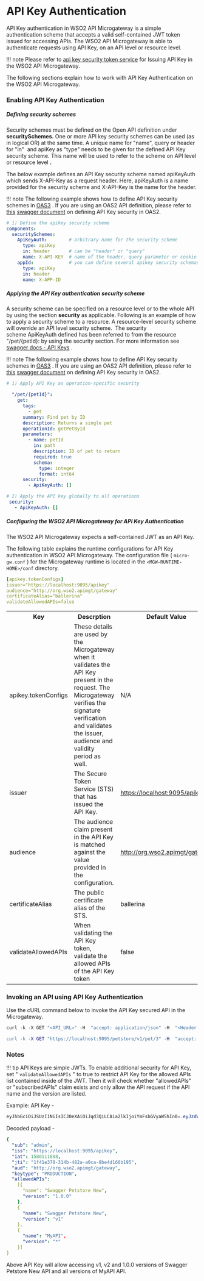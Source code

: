 # API Key Authentication

API Key authentication in WSO2 API Microgateway is a simple authentication scheme that accepts a valid self-contained JWT token issued for accessing APIs. The WSO2 API Microgateway is able to authenticate requests using API Key, on an API level or resource level.

!!! note
    Please refer to [api key security token service]({{base_path}}/how-tos/security/api-key-security-token-service/) for Issuing API Key in the WSO2 API Microgateway.

The following sections explain how to work with API Key Authentication on the WSO2 API Microgateway.

### Enabling API Key Authentication

##### Defining security schemes

Security schemes must be defined on the Open API definition under **securitySchemes.** One or more API key security schemes can be used (as in logical OR) at the same time. A unique name for "name", query or header for "in"  and apiKey as "type" needs to be given for the defined API Key security scheme. This name will be used to refer to the scheme on API level or resource level **.**

The below example defines an API Key security scheme named apiKeyAuth which sends X-API-Key as a request header. Here, apiKeyAuth is a name provided for the security scheme and X-API-Key is the name for the header.

!!! note
    The following example shows how to define API Key security schemes in [OAS3](https://swagger.io/docs/specification/authentication/api-keys/) . If you are using an OAS2 API definition, please refer to [this](https://swagger.io/docs/specification/2-0/authentication/api-keys/) [swagger document](https://swagger.io/docs/specification/2-0/authentication/api-keys/) on defining API Key security in OAS2.

``` yml
# 1) Define the apikey security scheme
components:
  securitySchemes:
    ApiKeyAuth:        # arbitrary name for the security scheme
      type: apiKey
      in: header       # can be "header" or "query" 
      name: X-API-KEY  # name of the header, query parameter or cookie
    appId:             # you can define several apikey security schemas
      type: apiKey
      in: header
      name: X-APP-ID
```

##### Applying the API Key authentication security scheme

 A security scheme can be specified on a resource level or to the whole API by using the section **security** as applicable. Following is an example of how to apply a security scheme to a resource. A resource-level security scheme will override an API level security scheme.  The security scheme ApiKeyAuth defined has been referred to from the resource "/pet/{petId}: by using the security section. For more information see [swagger docs - API Keys](https://swagger.io/docs/specification/authentication/api-keys/) .

 !!! note
    The following example shows how to define API Key security schemes in [OAS3](https://swagger.io/docs/specification/authentication/api-keys/) . If you are using an OAS2 API definition, please refer to [this](https://swagger.io/docs/specification/2-0/authentication/api-keys/) [swagger document](https://swagger.io/docs/specification/2-0/authentication/api-keys/) on defining API Key security in OAS2.

``` yml
# 1) Apply API Key as operation-specific security

  "/pet/{petId}":
    get:
      tags:
        - pet
      summary: Find pet by ID
      description: Returns a single pet
      operationId: getPetById
      parameters:
        - name: petId
          in: path
          description: ID of pet to return
          required: true
          schema:
            type: integer
            format: int64
      security:
        - ApiKeyAuth: []

# 2) Apply the API key globally to all operations
 security:
   - ApiKeyAuth: [] 
```

##### Configuring the WSO2 API Microgateway for API Key Authentication

The WSO2 API Microgateway expects a self-contained JWT as an API Key.

The following table explains the runtime configurations for API Key authentication in WSO2 API Microgateway. The configuration file ( `micro-gw.conf` ) for the Microgateway runtime is located in the `<MGW-RUNTIME-HOME>/conf` directory.

``` yml tab="Format"
[apikey.tokenConfigs]
issuer="https://localhost:9095/apikey"
audience="http://org.wso2.apimgt/gateway"
certificateAlias="ballerina"
validateAllowedAPIs=false
```




<table>
<tbody>
  <th> Key</th>
  <th> Descrption </th>
  <th> Default Value </th>
  <tr>
    <td>apikey.tokenConfigs</td>
    <td>These details are used by the Microgateway when it validates the API Key present in the request. The Microgateway verifies the signature verification and validates the issuer, audience and validity period as well.</td>
    <td> N/A </td>
  </tr>
  <tr>
    <td>issuer</td>
    <td>The Secure Token Service (STS) that has issued the API Key. </td>
    <td><a href="https://localhost:9095/apikey">https://localhost:9095/apikey</a></td>
    <td></td>
  </tr>
  <tr>
    <td>audience</td>
    <td>The audience claim present in the API Key is matched against the value provided in the configuration.</td>
    <td><a href="http://org.wso2.apimgt/gateway">http://org.wso2.apimgt/gateway</a></td>
    <td></td>
  </tr>
  <tr>
    <td>certificateAlias</td>
    <td>The public certificate alias of the STS.</td>
    <td>ballerina</td>
    <td></td>
  </tr>
  <tr>
    <td>validateAllowedAPIs</td>
    <td>When validating the API Key token, validate the allowed APIs of the API Key token</td>
    <td>false</td>
    <td></td>
  </tr>
</tbody>
</table>

### Invoking an API using API Key Authentication

Use the cURL command below to invoke the API Key secured API in the Microgateway.


``` java tab="Format"
curl -k -X GET "<API_URL>" -H  "accept: application/json" -H  "<Header name>: <API Key>"
```

``` erl tab="Example"
curl -k -X GET "https://localhost:9095/petstore/v1/pet/3" -H  "accept: application/json" -H  "X-API-KEY: eyJhbGciOiJSUzI1NiIsICJ0eXAiOiJqd3QiLCAia2lkIjoiYmFsbGVyaW5hIn0=.eyJzdWIiOiJhZG1pbiIsICJpc3MiOiJodHRwczovL2xvY2FsaG9zdDo5MDk1L2FwaWtleSIsICJpYXQiOjE1ODAxMDUzOTAsICJqdGkiOiI3OTFiNzAyMC1kN2U2LTRmYmEtYmMyMy1lMzk5YTVlNmYzYjciLCAiYXVkIjoiaHR0cDovL29yZy53c28yLmFwaW1ndC9nYXRld2F5IiwgImtleXR5cGUiOiJQUk9EVUNUSU9OIiwgImFsbG93ZWRBUElzIjpbXX0=.f-86LfD7lLq-0oM1V1u1dLW7fWcydH4MElWVxUfRTGGRiXHhh8VrS5q18LdCtH1E1jav5pPZpdDQgQUvhVYNXVqiipydfJFOMbDysA0Jdakmh_TVmeZRHhIYgzcVHQNnXMcYXg7Ns4QPBvJVONfbmDluuiU_uFnOPBiXj2N4HL2OTLgVXkEoVTEpL0mmaO2Ab4ZHqKW5xj32aeK8sEAtU5Nd3rQOGvfEwL7xvx4JAmza8ka0eYt7c4QCPVcDSVOkdas9njlsvEdtka5GRL9PAx3xg370phSD1cji6WSRlZhEGzuq6hjLbCqsf17KvZgK1zbrEbSypjgegEe-any3EQ=="
```

### Notes

!!! tip
    API Keys are simple JWTs. To enable additional security for API Key, set " `validateAllowedAPIs` " to true to restrict API Key for the allowed APIs list contained inside of the JWT. Then it will check whether "allowedAPIs" or "subscribedAPIs" claim exists and only allow the API request if the API name and the version are listed.

Example:
API Key -

``` java
eyJhbGciOiJSUzI1NiIsICJ0eXAiOiJqd3QiLCAia2lkIjoiYmFsbGVyaW5hIn0=.eyJzdWIiOiJhZG1pbiIsICJpc3MiOiJodHRwczovL2xvY2FsaG9zdDo5MDk1L2FwaWtleSIsICJpYXQiOjE1ODAxMTE4ODgsICJqdGkiOiIxZjQxZTM3MC0zMTRiLTQ4MmEtYTBjYS04YmU0ZDE2MGIxOTUiLCAiYXVkIjoiaHR0cDovL29yZy53c28yLmFwaW1ndC9nYXRld2F5IiwgImtleXR5cGUiOiJQUk9EVUNUSU9OIiwgImFsbG93ZWRBUElzIjpbeyJuYW1lIjoiU3dhZ2dlciBQZXRzdG9yZSBOZXciLCAidmVyc2lvbiI6IjEuMC4wIn0sIHsibmFtZSI6IlN3YWdnZXIgUGV0c3RvcmUgTmV3IiwgInZlcnNpb24iOiJ2MSJ9LCB7Im5hbWUiOiJNeUFQSSIsICJ2ZXJzaW9uIjoiKiJ9XX0=.EUP5_H7AoXgPsxL2TkDlrlnHq2F3VFwfGxQaS2CSj8lE3lP2HgfMgY1osAODegK7t0mWNZqkfkfw5xLfqYjBXikszyGabHxB-FX3GKOYNw-fFLOhSSxVD4lDOBdFpmyhGjeE8RTyrMl-HY3Apjid92sO5VlW6M-y3QTYzrmm8Gs_C3Z5z2hxpAWHXo-uNF0iVm4sdz7j4rgOxGf6HJKgXeZ47c3CDNKaNA9pRZd_ULaMvUvcmXOGJ7Xh21Pqmh1qQkT4OJm1T-2dCx8fju9YHH1Sdc3UGDDu7mK2m1_8Z14CpZOOPQK_zCp2bmjonQgJ-CTJENjfNK37dNY1a2xomw==
```
Decoded payload -

``` yml
{
  "sub": "admin",
  "iss": "https://localhost:9095/apikey",
  "iat": 1580111888,
  "jti": "1f41e370-314b-482a-a0ca-8be4d160b195",
  "aud": "http://org.wso2.apimgt/gateway",
  "keytype": "PRODUCTION",
  "allowedAPIs": 
    [{
      "name": "Swagger Petstore New",
      "version": "1.0.0"
    },
    {
      "name": "Swagger Petstore New",
      "version": "v1"
    },
    {
      "name": "MyAPI",
      "version": "*"
    }]
}
```
Above API Key will allow accessing v1, v2 and 1.0.0 versions of Swagger Petstore New API and all versions of MyAPI API.


